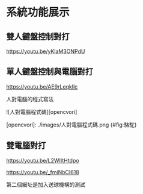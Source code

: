 系統功能展示
===

雙人鍵盤控制對打
---
https://youtu.be/yKlaM3ONPdU


單人鍵盤控制與電腦對打
---
https://youtu.be/AE9rLeqkIlc

人對電腦的程式寫法

![人對電腦程式碼][opencvori]

[opencvori]: ./images/人對電腦程式碼.png {#fig:駱駝}

雙電腦對打
---
https://youtu.be/L2WIItHtdpo

https://youtu.be/_fmiNbCI618

第二個網址是加入送球機構的測試


